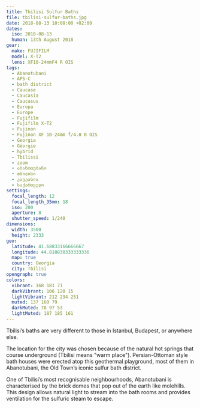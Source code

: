 ```yaml
---
title: Tbilisi Sulfur Baths
file: tbilisi-sulfur-baths.jpg
date: 2018-08-13 10:08:00 +02:00
dates:
  iso: 2018-08-13
  human: 13th August 2018
gear:
  make: FUJIFILM
  model: X-T2
  lens: XF10-24mmF4 R OIS
tags:
  - Abanotubani
  - APS-C
  - bath district
  - Caucase
  - Caucasia
  - Caucasus
  - Europa
  - Europe
  - Fujifilm
  - Fujifilm X-T2
  - Fujinon
  - Fujinon XF 10-24mm f/4.0 R OIS
  - Georgia
  - Géorgie
  - hybrid
  - Tbilissi
  - zoom
  - აბანოთუბანი
  - თბილისი
  - კავკასია
  - საქართველო
settings:
  focal_length: 12
  focal_length_35mm: 18
  iso: 200
  aperture: 8
  shutter_speed: 1/240
dimensions:
  width: 3500
  height: 2333
geo:
  latitude: 41.68833166666667
  longitude: 44.810838333333336
  map: true
  country: Georgia
  city: Tbilisi
opengraph: true
colors:
  vibrant: 168 181 71
  darkVibrant: 106 120 15
  lightVibrant: 212 234 251
  muted: 137 160 79
  darkMuted: 78 97 53
  lightMuted: 187 185 161
---
```


Tbilisi’s baths are very different to those in Istanbul, Budapest, or anywhere else.

The location for the city was chosen because of the natural hot springs that course underground (Tbilisi means "warm place"). Persian-Ottoman style bath houses were erected atop this geothermal playground,  most of them in Abanotubani, the Old Town’s iconic sulfur bath district.

One of Tbilisi’s most recognisable neighbourhoods, Abanotubani is characterised by the brick domes that pop out of the earth like molehills. This design allows natural light to stream into the bath rooms and provides ventilation for the sulfuric steam to escape.
